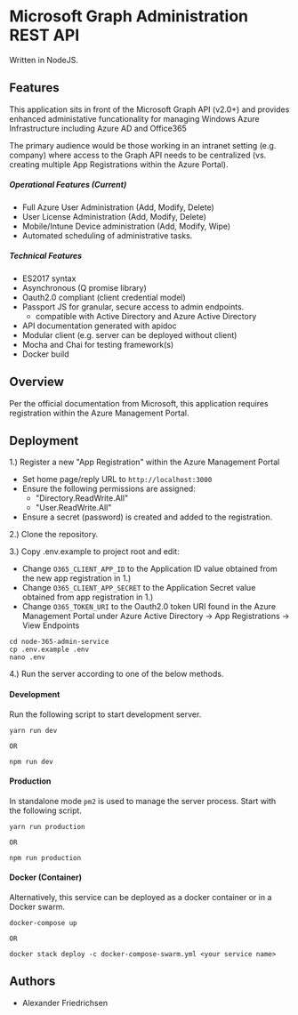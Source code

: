 # Microsoft Graph Administration REST API
Written in NodeJS.

## Features
This application sits in front of the Microsoft Graph API (v2.0+) and provides enhanced administative funcationality for managing Windows Azure Infrastructure including Azure AD and Office365 


The primary audience would be those working in an intranet setting (e.g. company) where access to the Graph API needs to be centralized (vs. creating multiple App Registrations within the Azure Portal).

##### Operational Features (Current)
* Full Azure User Administration (Add, Modify, Delete)
* User License Administration (Add, Modify, Delete)
* Mobile/Intune Device administration (Add, Modify, Wipe)
* Automated scheduling of administrative tasks.

##### Technical Features
* ES2017 syntax
* Asynchronous (Q promise library)
* Oauth2.0 compliant (client credential model)
* Passport JS for granular, secure access to admin endpoints.
    * compatible with Active Directory and Azure Active Directory
* API documentation generated with apidoc
* Modular client (e.g. server can be deployed without client)
* Mocha and Chai for testing framework(s)
* Docker build

## Overview

Per the official documentation from Microsoft, this application requires registration within the Azure Management Portal.


## Deployment
1.) Register a new "App Registration" within the Azure Management Portal
* Set home page/reply URL to ``http://localhost:3000``
* Ensure the following permissions are assigned:
    * "Directory.ReadWrite.All"
    * "User.ReadWrite.All"
* Ensure a secret (password) is created and added to the registration.
  
2.) Clone the repository.

3.) Copy .env.example to project root and edit:
* Change ``O365_CLIENT_APP_ID`` to the Application ID value obtained from the new app registration in 1.)
* Change ``O365_CLIENT_APP_SECRET`` to the Application Secret value obtained from app registration in 1.)
* Change ``O365_TOKEN_URI`` to the Oauth2.0 token URI found in the Azure Management Portal under Azure Active Directory -> App Registrations -> View Endpoints
``` 
cd node-365-admin-service
cp .env.example .env
nano .env
```

4.) Run the server according to one of the below methods.
#### Development
Run the following script to start development server.

```
yarn run dev

OR

npm run dev

```
#### Production
In standalone mode ``pm2`` is used to manage the server process. Start with the following script.
```
yarn run production

OR

npm run production
```
#### Docker (Container)
Alternatively, this service can be deployed as a docker container or in a Docker swarm.
```
docker-compose up

OR 

docker stack deploy -c docker-compose-swarm.yml <your service name>

``` 

#### 
## Authors
* Alexander Friedrichsen